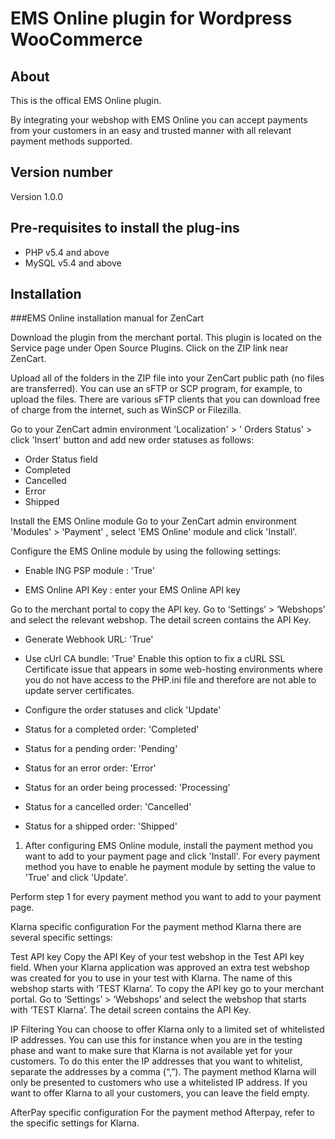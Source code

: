 # EMS Online plugin for Wordpress WooCommerce

## About
This is the offical EMS Online plugin.

By integrating your webshop with EMS Online you can accept payments from your customers in an easy and trusted manner with all relevant payment methods supported. 

## Version number
Version 1.0.0

## Pre-requisites to install the plug-ins 
* PHP v5.4 and above
* MySQL v5.4 and above

## Installation

###EMS Online installation manual for ZenCart
    
 Download the plugin from the merchant portal. This plugin is located on the Service page under Open Source Plugins. Click on the ZIP link near ZenCart.

 Upload all of the folders in the ZIP file into your ZenCart public path (no files are transferred). You can use an sFTP or SCP program, for example, to upload the files. There are various sFTP clients that you can download free of charge from the internet, such as WinSCP or Filezilla.

 Go to your ZenCart admin environment 'Localization' > ' Orders Status' > click 'Insert' button and add new order statuses as follows:
- Order Status field
- Completed
- Cancelled
- Error
- Shipped

Install the EMS Online module Go to your ZenCart admin environment 'Modules' > 'Payment' , select 'EMS Online' module and click 'Install'.

Configure the EMS Online module by using the following settings:

- Enable ING PSP module : 'True'

- EMS Online API Key : enter your EMS Online API key

Go to the merchant portal to copy the API key. Go to ‘Settings’ > ‘Webshops’ and select the relevant webshop. The detail screen contains the API Key.

- Generate Webhook URL: 'True'

- Use cUrl CA bundle: 'True'
Enable this option to fix a cURL SSL Certificate issue that appears in some web-hosting environments where you do not have access to the PHP.ini file and therefore are not able to update server certificates.

- Configure the order statuses and click 'Update'

- Status for a completed order: 'Completed'

- Status for a pending order: 'Pending'

- Status for an error order: 'Error'

- Status for an order being processed: 'Processing'

- Status for a cancelled order: 'Cancelled'

- Status for a shipped order: 'Shipped'

1. After configuring  EMS Online module, install the payment method you want to add to your payment page and click 'Install'.
For every payment method you have to enable he payment module by setting the value to 'True' and click 'Update'.

Perform step 1 for every payment method you want to add to your payment page.

Klarna specific configuration
For the payment method Klarna there are several specific settings:

Test API key
Copy the API Key of your test webshop in the Test API key field.
When your Klarna application was approved an extra test webshop was created for you to use in your test with Klarna. The name of this webshop starts with ‘TEST Klarna’.
To copy the API key go to your merchant portal. Go to ‘Settings’ > ‘Webshops’ and select the webshop that starts with ‘TEST Klarna’. The detail screen contains the API Key.

IP Filtering
You can choose to offer Klarna only to a limited set of whitelisted IP addresses. You can use this for instance when you are in the testing phase and want to make sure that Klarna is not available yet for your customers.
To do this enter the IP addresses that you want to whitelist, separate the addresses by a comma (“,”). The payment method Klarna will only be presented to customers who use a whitelisted IP address.
If you want to offer Klarna to all your customers, you can leave the field empty.

AfterPay specific configuration
For the payment method Afterpay, refer to the specific settings for Klarna.